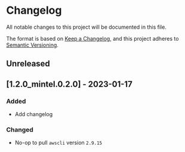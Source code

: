 # Changelog
All notable changes to this project will be documented in this file.

The format is based on [Keep a Changelog](https://keepachangelog.com/en/1.0.0/),
and this project adheres to [Semantic Versioning](https://semver.org/spec/v2.0.0.html).

## Unreleased

## [1.2.0_mintel.0.2.0] - 2023-01-17
### Added
- Add changelog

### Changed
- No-op to pull `awscli` version `2.9.15`
